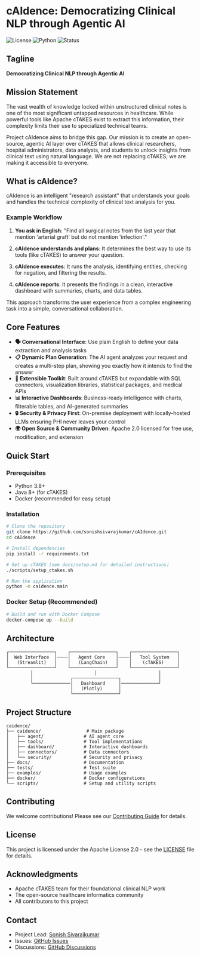# cAIdence: Democratizing Clinical NLP through Agentic AI

![License](https://img.shields.io/badge/license-Apache%202.0-blue.svg)
![Python](https://img.shields.io/badge/python-3.8%2B-blue.svg)
![Status](https://img.shields.io/badge/status-alpha-orange.svg)

## Tagline
**Democratizing Clinical NLP through Agentic AI**

## Mission Statement

The vast wealth of knowledge locked within unstructured clinical notes is one of the most significant untapped resources in healthcare. While powerful tools like Apache cTAKES exist to extract this information, their complexity limits their use to specialized technical teams.

Project cAIdence aims to bridge this gap. Our mission is to create an open-source, agentic AI layer over cTAKES that allows clinical researchers, hospital administrators, data analysts, and students to unlock insights from clinical text using natural language. We are not replacing cTAKES; we are making it accessible to everyone.

## What is cAIdence?

cAIdence is an intelligent "research assistant" that understands your goals and handles the technical complexity of clinical text analysis for you.

### Example Workflow

1. **You ask in English**: "Find all surgical notes from the last year that mention 'arterial graft' but do not mention 'infection'."

2. **cAIdence understands and plans**: It determines the best way to use its tools (like cTAKES) to answer your question.

3. **cAIdence executes**: It runs the analysis, identifying entities, checking for negation, and filtering the results.

4. **cAIdence reports**: It presents the findings in a clean, interactive dashboard with summaries, charts, and data tables.

This approach transforms the user experience from a complex engineering task into a simple, conversational collaboration.

## Core Features

- **🗣️ Conversational Interface**: Use plain English to define your data extraction and analysis tasks
- **📋 Dynamic Plan Generation**: The AI agent analyzes your request and creates a multi-step plan, showing you exactly how it intends to find the answer
- **🧰 Extensible Toolkit**: Built around cTAKES but expandable with SQL connectors, visualization libraries, statistical packages, and medical APIs
- **📊 Interactive Dashboards**: Business-ready intelligence with charts, filterable tables, and AI-generated summaries
- **🔒 Security & Privacy First**: On-premise deployment with locally-hosted LLMs ensuring PHI never leaves your control
- **🌍 Open Source & Community Driven**: Apache 2.0 licensed for free use, modification, and extension

## Quick Start

### Prerequisites

- Python 3.8+
- Java 8+ (for cTAKES)
- Docker (recommended for easy setup)

### Installation

```bash
# Clone the repository
git clone https://github.com/sonishsivarajkumar/cAIdence.git
cd cAIdence

# Install dependencies
pip install -r requirements.txt

# Set up cTAKES (see docs/setup.md for detailed instructions)
./scripts/setup_ctakes.sh

# Run the application
python -m caidence.main
```

### Docker Setup (Recommended)

```bash
# Build and run with Docker Compose
docker-compose up --build
```

## Architecture

```
┌─────────────────┐    ┌─────────────────┐    ┌─────────────────┐
│  Web Interface  │────│   Agent Core    │────│   Tool System   │
│   (Streamlit)   │    │   (LangChain)   │    │    (cTAKES)     │
└─────────────────┘    └─────────────────┘    └─────────────────┘
         │                       │                       │
         │              ┌─────────────────┐              │
         └──────────────│   Dashboard     │──────────────┘
                        │   (Plotly)      │
                        └─────────────────┘
```

## Project Structure

```
caidence/
├── caidence/                 # Main package
│   ├── agent/               # AI agent core
│   ├── tools/               # Tool implementations
│   ├── dashboard/           # Interactive dashboards
│   ├── connectors/          # Data connectors
│   └── security/            # Security and privacy
├── docs/                    # Documentation
├── tests/                   # Test suite
├── examples/                # Usage examples
├── docker/                  # Docker configurations
└── scripts/                 # Setup and utility scripts
```

## Contributing

We welcome contributions! Please see our [Contributing Guide](CONTRIBUTING.md) for details.

## License

This project is licensed under the Apache License 2.0 - see the [LICENSE](LICENSE) file for details.

## Acknowledgments

- Apache cTAKES team for their foundational clinical NLP work
- The open-source healthcare informatics community
- All contributors to this project

## Contact

- Project Lead: [Sonish Sivarajkumar](https://github.com/sonishsivarajkumar)
- Issues: [GitHub Issues](https://github.com/sonishsivarajkumar/cAIdence/issues)
- Discussions: [GitHub Discussions](https://github.com/sonishsivarajkumar/cAIdence/discussions)
